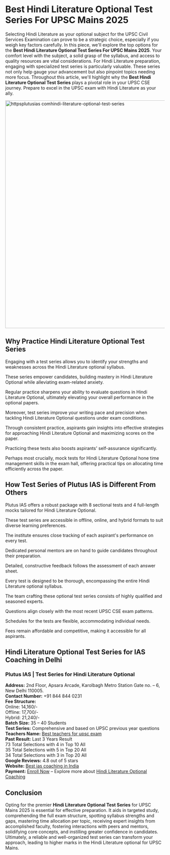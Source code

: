 # Best Hindi Literature Optional Test Series For UPSC Mains 2025

Selecting Hindi Literature as your optional subject for the UPSC Civil Services Examination can prove to be a strategic choice, especially if you weigh key factors carefully. In this piece, we'll explore the top options for the **Best Hindi Literature Optional Test Series For UPSC Mains 2025**. Your comfort level with the subject, a solid grasp of the syllabus, and access to quality resources are vital considerations. For Hindi Literature preparation, engaging with specialized test series is particularly valuable. These series not only help gauge your advancement but also pinpoint topics needing more focus. Throughout this article, we'll highlight why the **Best Hindi Literature Optional Test Series** plays a pivotal role in your UPSC CSE journey. Prepare to excel in the UPSC exam with Hindi Literature as your ally.

<img width="1280" height="720" alt="httpsplutusias comhindi-literature-optional-test-series" src="https://github.com/user-attachments/assets/77dbf661-7f93-4eb4-9338-1908be94dfbe" />


## Why Practice Hindi Literature Optional Test Series

Engaging with a test series allows you to identify your strengths and weaknesses across the Hindi Literature optional syllabus.

These series empower candidates, building mastery in Hindi Literature Optional while alleviating exam-related anxiety.

Regular practice sharpens your ability to evaluate questions in Hindi Literature Optional, ultimately elevating your overall performance in the optional papers.

Moreover, test series improve your writing pace and precision when tackling Hindi Literature Optional questions under exam conditions.

Through consistent practice, aspirants gain insights into effective strategies for approaching Hindi Literature Optional and maximizing scores on the paper.

Practicing these tests also boosts aspirants' self-assurance significantly.

Perhaps most crucially, mock tests for Hindi Literature Optional hone time management skills in the exam hall, offering practical tips on allocating time efficiently across the paper.

## How Test Series of Plutus IAS is Different From Others

Plutus IAS offers a robust package with 8 sectional tests and 4 full-length mocks tailored for Hindi Literature Optional.

These test series are accessible in offline, online, and hybrid formats to suit diverse learning preferences.

The institute ensures close tracking of each aspirant's performance on every test.

Dedicated personal mentors are on hand to guide candidates throughout their preparation.

Detailed, constructive feedback follows the assessment of each answer sheet.

Every test is designed to be thorough, encompassing the entire Hindi Literature optional syllabus.

The team crafting these optional test series consists of highly qualified and seasoned experts.

Questions align closely with the most recent UPSC CSE exam patterns.

Schedules for the tests are flexible, accommodating individual needs.

Fees remain affordable and competitive, making it accessible for all aspirants.

## Hindi Literature Optional Test Series for IAS Coaching in Delhi

### Plutus IAS | Test Series for Hindi Literature Optional

**Address:** 2nd Floor, Apsara Arcade, Karolbagh Metro Station Gate no. – 6, New Delhi 110005.  
**Contact Number:** +91 844 844 0231  
**Fee Structure:**  
Online: 14,160/-  
Offline: 17,700/-  
Hybrid: 21,240/-  
**Batch Size:** 35 – 40 Students  
**Test Series:** Comprehensive and based on UPSC previous year questions  
**Teachers Name:** [Best teachers for upsc exam](https://blog.oureducation.in/best-upsc-teachers-in-india/)  
**Past Result:** Last 3 Years Result  
73 Total Selections with 4 in Top 10 All  
35 Total Selections with 5 in Top 20 All  
34 Total Selections with 3 in Top 20 All  
**Google Reviews:** 4.8 out of 5 stars  
**Website:** [Best ias coaching in India](https://plutusias.com/)  
**Payment:** [Enroll Now](https://plutusias.com/hindi-literature-optional-coaching/) – Explore more about [Hindi Literature Optional Coaching](https://plutusias.com/hindi-literature-optional-coaching/)

## Conclusion

Opting for the premier **Hindi Literature Optional Test Series** for UPSC Mains 2025 is essential for effective preparation. It aids in targeted study, comprehending the full exam structure, spotting syllabus strengths and gaps, mastering time allocation per topic, receiving expert insights from accomplished faculty, fostering interactions with peers and mentors, solidifying core concepts, and instilling greater confidence in candidates. Ultimately, a reliable and well-organized test series can transform your approach, leading to higher marks in the Hindi Literature optional for UPSC Mains.
